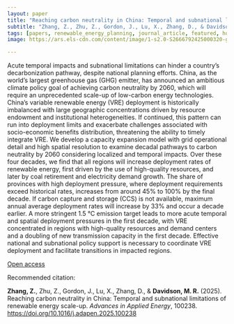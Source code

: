 ```yaml
---
layout: paper
title: "Reaching carbon neutrality in China: Temporal and subnational limitations of renewable energy scale-up"
subtitle: "Zhang, Z., Zhu, Z., Gordon, J., Lu, X., Zhang, D., & Davidson, M. R. <i>Advances in Applied Energy</i>."
tags: [papers, renewable_energy_planning, journal_article, featured, home]
image: https://ars.els-cdn.com/content/image/1-s2.0-S2666792425000320-gr4.jpg

---
```


Acute temporal impacts and subnational limitations can hinder a country’s decarbonization pathway, despite national planning efforts. China, as the world’s largest greenhouse gas (GHG) emitter, has announced an ambitious climate policy goal of achieving carbon neutrality by 2060, which will require an unprecedented scale-up of low-carbon energy technologies. China’s variable renewable energy (VRE) deployment is historically imbalanced with large geographic concentrations driven by resource endowment and institutional heterogeneities. If continued, this pattern can run into deployment limits and exacerbate challenges associated with socio-economic benefits distribution, threatening the ability to timely integrate VRE. We develop a capacity expansion model with grid operational detail and high spatial resolution to examine decadal pathways to carbon neutrality by 2060 considering localized and temporal impacts. Over these four decades, we find that all regions will increase deployment rates of renewable energy, first driven by the use of high-quality resources, and later by coal retirement and electricity demand growth. The share of provinces with high deployment pressure, where deployment requirements exceed historical rates, increases from around 45% to 100% by the final decade. If carbon capture and storage (CCS) is not available, maximum annual average deployment rates will increase by 33% and occur a decade earlier. A more stringent 1.5 °C emission target leads to more acute temporal and spatial deployment pressures in the first decade, with VRE concentrated in regions with high-quality resources and demand centers and a doubling of new transmission capacity in the first decade. Effective national and subnational policy support is necessary to coordinate VRE deployment and facilitate transitions in impacted regions.

[Open access](https://doi.org/10.1016/j.adapen.2025.100238)

Recommended citation:

**Zhang, Z.**, Zhu, Z., Gordon, J., Lu, X., Zhang, D., & **Davidson, M. R.** (2025). Reaching carbon neutrality in China: Temporal and subnational limitations of renewable energy scale-up. _Advances in Applied Energy_, 100238. https://doi.org/10.1016/j.adapen.2025.100238



